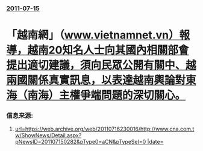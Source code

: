 ### [2011-07-15](/news/2011/07/15/index.md)

##### 
# 「越南網」（www.vietnamnet.vn）報導，越南20知名人士向其國內相關部會提出適切建議，須向民眾公開有關中、越兩國關係真實訊息，以表達越南輿論對東海（南海）主權爭端問題的深切關心。 




### 信息来源:

1. [url=https://web.archive.org/web/20110716230016/http://www.cna.com.tw/ShowNews/Detail.aspx?pNewsID=201107150282&pType0=aCN&pTypeSel=0 |date= ](http://www2.cna.com.tw/ShowNews/Detail.aspx?pNewsID=201107150282&pType0=aCN&pTypeSel=0)
